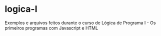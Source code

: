 # logica-I
Exemplos e arquivos feitos durante o curso de Lógica de Programa I - Os primeiros programas com Javascript e HTML
